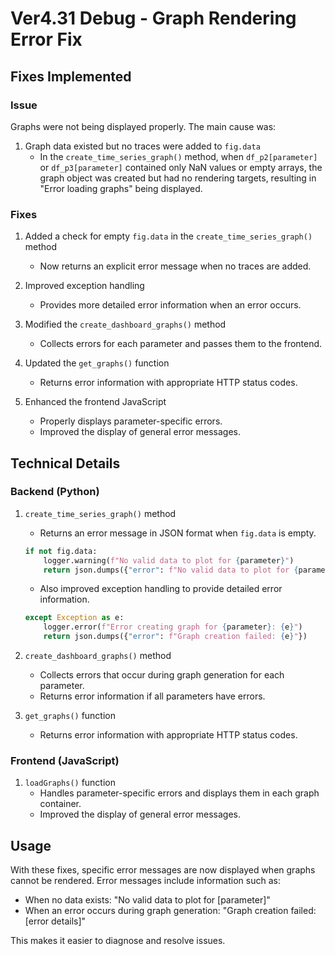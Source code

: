 # Ver4.31 Debug - Graph Rendering Error Fix

## Fixes Implemented

### Issue
Graphs were not being displayed properly. The main cause was:

1. Graph data existed but no traces were added to `fig.data`
   - In the `create_time_series_graph()` method, when `df_p2[parameter]` or `df_p3[parameter]` contained only NaN values or empty arrays, the graph object was created but had no rendering targets, resulting in "Error loading graphs" being displayed.

### Fixes

1. Added a check for empty `fig.data` in the `create_time_series_graph()` method
   - Now returns an explicit error message when no traces are added.

2. Improved exception handling
   - Provides more detailed error information when an error occurs.

3. Modified the `create_dashboard_graphs()` method
   - Collects errors for each parameter and passes them to the frontend.

4. Updated the `get_graphs()` function
   - Returns error information with appropriate HTTP status codes.

5. Enhanced the frontend JavaScript
   - Properly displays parameter-specific errors.
   - Improved the display of general error messages.

## Technical Details

### Backend (Python)

1. `create_time_series_graph()` method
   - Returns an error message in JSON format when `fig.data` is empty.
   ```python
   if not fig.data:
       logger.warning(f"No valid data to plot for {parameter}")
       return json.dumps({"error": f"No valid data to plot for {parameter}"})
   ```
   - Also improved exception handling to provide detailed error information.
   ```python
   except Exception as e:
       logger.error(f"Error creating graph for {parameter}: {e}")
       return json.dumps({"error": f"Graph creation failed: {e}"})
   ```

2. `create_dashboard_graphs()` method
   - Collects errors that occur during graph generation for each parameter.
   - Returns error information if all parameters have errors.

3. `get_graphs()` function
   - Returns error information with appropriate HTTP status codes.

### Frontend (JavaScript)

1. `loadGraphs()` function
   - Handles parameter-specific errors and displays them in each graph container.
   - Improved the display of general error messages.

## Usage

With these fixes, specific error messages are now displayed when graphs cannot be rendered. Error messages include information such as:

- When no data exists: "No valid data to plot for [parameter]"
- When an error occurs during graph generation: "Graph creation failed: [error details]"

This makes it easier to diagnose and resolve issues.